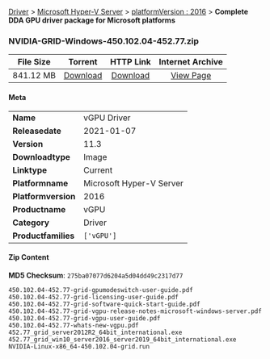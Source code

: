 
[Driver](/README.md)  >  [Microsoft Hyper-V Server](/index/Driver/Microsoft_Hyper-V_Server.md)  >  [platformVersion : 2016](/index/Driver/Microsoft_Hyper-V_Server/2016.md)  >  **Complete DDA GPU driver package for Microsoft platforms**


### NVIDIA-GRID-Windows-450.102.04-452.77.zip

| **File Size** | **Torrent**  | **HTTP Link** | **Internet Archive** |
|:-------------:|:------------:|:-------------:|:--------------------:|
| 841.12 MB |  [Download](https://archive.org/download/nvgpu_NVIDIA-GRID-Windows-450.102.04-452.77.zip_jppwumpl/nvgpu_NVIDIA-GRID-Windows-450.102.04-452.77.zip_jppwumpl_archive.torrent)       | [Download](https://archive.org/compress/nvgpu_NVIDIA-GRID-Windows-450.102.04-452.77.zip_jppwumpl) | [View Page](https://archive.org/details/nvgpu_NVIDIA-GRID-Windows-450.102.04-452.77.zip_jppwumpl)       |

#### Meta

<table>
<tr><td><strong>Name</strong></td><td>vGPU Driver</td></tr>
<tr><td><strong>Releasedate</strong></td><td>2021-01-07</td></tr>
<tr><td><strong>Version</strong></td><td>11.3</td></tr>
<tr><td><strong>Downloadtype</strong></td><td>Image</td></tr>
<tr><td><strong>Linktype</strong></td><td>Current</td></tr>
<tr><td><strong>Platformname</strong></td><td>Microsoft Hyper-V Server</td></tr>
<tr><td><strong>Platformversion</strong></td><td>2016</td></tr>
<tr><td><strong>Productname</strong></td><td>vGPU</td></tr>
<tr><td><strong>Category</strong></td><td>Driver</td></tr>
<tr><td><strong>Productfamilies</strong></td><td><code>['vGPU']</code></td></tr>
</table>

#### Zip Content

**MD5 Checksum**: `275ba07077d6204a5d04dd49c2317d77`

```text
450.102.04-452.77-grid-gpumodeswitch-user-guide.pdf
450.102.04-452.77-grid-licensing-user-guide.pdf
450.102.04-452.77-grid-software-quick-start-guide.pdf
450.102.04-452.77-grid-vgpu-release-notes-microsoft-windows-server.pdf
450.102.04-452.77-grid-vgpu-user-guide.pdf
450.102.04-452.77-whats-new-vgpu.pdf
452.77_grid_server2012R2_64bit_international.exe
452.77_grid_win10_server2016_server2019_64bit_international.exe
NVIDIA-Linux-x86_64-450.102.04-grid.run
```